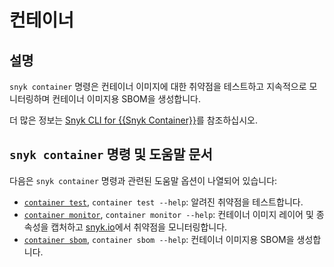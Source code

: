 # 컨테이너

## 설명

`snyk container` 명령은 컨테이너 이미지에 대한 취약점을 테스트하고 지속적으로 모니터링하며 컨테이너 이미지용 SBOM을 생성합니다.

더 많은 정보는 [Snyk CLI for {{Snyk Container}}](https://docs.snyk.io/snyk-cli/scan-and-maintain-projects-using-the-cli/snyk-cli-for-snyk-container)를 참조하십시오.

## `snyk container` 명령 및 도움말 문서

다음은 `snyk container` 명령과 관련된 도움말 옵션이 나열되어 있습니다:

- [`container test`](container-test.md), `container test --help`: 알려진 취약점을 테스트합니다.
- [`container monitor`](container-monitor.md), `container monitor --help`: 컨테이너 이미지 레이어 및 종속성을 캡처하고 [snyk.io](https://snyk.io)에서 취약점을 모니터링합니다.
- [`container sbom`](container-sbom.md), `container sbom --help`: 컨테이너 이미지용 SBOM을 생성합니다.